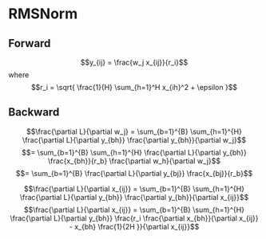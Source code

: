 # RMSNorm

## Forward
$$y_{ij} = \frac{w_j x_{ij}}{r_i}$$
where
$$r_i = \sqrt{ \frac{1}{H} \sum_{h=1}^H x_{ih}^2 + \epsilon }$$

## Backward
$$\frac{\partial L}{\partial w_j} = \sum_{b=1}^{B} \sum_{h=1}^{H} \frac{\partial L}{\partial y_{bh}} \frac{\partial y_{bh}}{\partial w_j}$$
$$= \sum_{b=1}^{B} \sum_{h=1}^{H} \frac{\partial L}{\partial y_{bh}} \frac{x_{bh}}{r_b} \frac{\partial w_h}{\partial w_j}$$
$$= \sum_{b=1}^{B} \frac{\partial L}{\partial y_{bj}} \frac{x_{bj}}{r_b}$$

$$\frac{\partial L}{\partial x_{ij}} = \sum_{b=1}^{B} \sum_{h=1}^{H} \frac{\partial L}{\partial y_{bh}} \frac{\partial y_{bh}}{\partial x_{ij}}$$
$$\frac{\partial L}{\partial x_{ij}} = \sum_{b=1}^{B} \sum_{h=1}^{H} \frac{\partial L}{\partial y_{bh}} \frac{r_i \frac{\partial x_{bh}}{\partial x_{ij}} - x_{bh} \frac{1}{2H }}{\partial x_{ij}}$$
